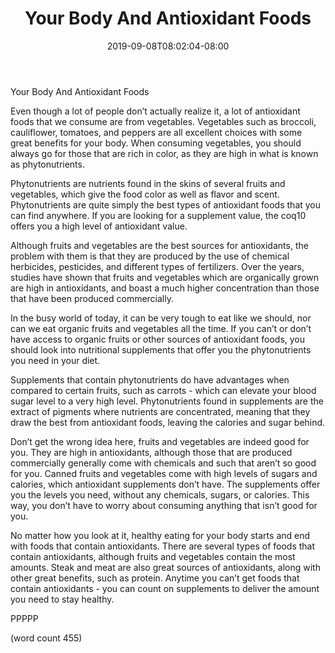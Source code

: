 ﻿---
title: "Your Body And Antioxidant Foods"
date: 2019-09-08T08:02:04-08:00
description: "Vitamins and Supplements Tips for Web Success"
featured_image: "/images/Vitamins and Supplements.jpg"
tags: ["Vitamins and Supplements"]
---

Your Body And Antioxidant Foods

Even though a lot of people don’t actually realize it, a lot of antioxidant foods that we consume are from vegetables.  Vegetables such as broccoli, cauliflower, tomatoes, and peppers are all excellent choices with some great benefits for your body.  When consuming vegetables, you should always go for those that are rich in color, as they are high in what is known as phytonutrients.

Phytonutrients are nutrients found in the skins of several fruits and vegetables, which give the food color as well as flavor and scent.  Phytonutrients are quite simply the best types of antioxidant foods that you can find anywhere.  If you are looking for a supplement value, the coq10 offers you a high level of antioxidant value.

Although fruits and vegetables are the best sources for antioxidants, the problem with them is that they are produced by the use of chemical herbicides, pesticides, and different types of fertilizers.  Over the years, studies have shown that fruits and vegetables which are organically grown are high in antioxidants, and boast a much higher concentration than those that have been produced commercially.

In the busy world of today, it can be very tough to eat like we should, nor can we eat organic fruits and vegetables all the time.  If you can’t or don’t have access to organic fruits or other sources of antioxidant foods, you should look into nutritional supplements that offer you the phytonutrients you need in your diet.

Supplements that contain phytonutrients do have advantages when compared to certain fruits, such as carrots - which can elevate your blood sugar level to a very high level.  Phytonutrients found in supplements are the extract of pigments where nutrients are concentrated, meaning that they draw the best from antioxidant foods, leaving the calories and sugar behind.

Don’t get the wrong idea here, fruits and vegetables are indeed good for you.  They are high in antioxidants, although those that are produced commercially generally come with chemicals and such that aren’t so good for you.  Canned fruits and vegetables come with high levels of sugars and calories, which antioxidant supplements don’t have.  The supplements offer you the levels you need, without any chemicals, sugars, or calories.  This way, you don’t have to worry about consuming anything that isn’t good for you.

No matter how you look at it, healthy eating for your body starts and end with foods that contain antioxidants.  There are several types of foods that contain antioxidants, although fruits and vegetables contain the most amounts.  Steak and meat are also great sources of antioxidants, along with other great benefits, such as protein.  Anytime you can’t get foods that contain antioxidants - you can count on supplements to deliver the amount you need to stay healthy.

PPPPP

(word count 455)
